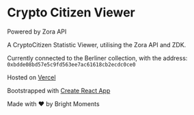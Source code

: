 # Crypto Citizen Viewer
Powered by Zora API

A CryptoCitizen Statistic Viewer, utilising the Zora API and ZDK.

Currently connected to the Berliner collection, with the address:  `0xbdde08bd57e5c9fd563ee7ac61618cb2ecdc0ce0`

Hosted on [Vercel](https://zora-citizen-viewer.vercel.app/)

Bootstrapped with [Create React App](https://create-react-app.dev/)

Made with ♥ by Bright Moments 
